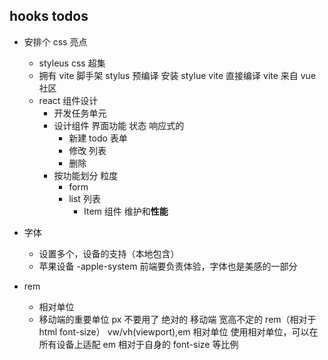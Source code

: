 ## hooks todos

- 安排个 css 亮点

  - styleus
    css 超集
  - 拥有 vite 脚手架
    stylus 预编译 安装 stylue vite 直接编译
    vite 来自 vue 社区
  - react 组件设计
    - 开发任务单元
    - 设计组件
      界面功能 状态 响应式的
      - 新建 todo 表单
      - 修改 列表
      - 删除
    - 按功能划分 粒度
      - form
      - list 列表
        - Item 组件 维护和**性能**

- 字体
  - 设置多个，设备的支持（本地包含）
  - 苹果设备 -apple-system 前端要负责体验，字体也是美感的一部分
- rem
  - 相对单位
  - 移动端的重要单位 px 不要用了 绝对的
    移动端 宽高不定的 rem（相对于 html font-size） vw/vh(viewport),em 相对单位
    使用相对单位，可以在所有设备上适配
    em 相对于自身的 font-size 等比例

